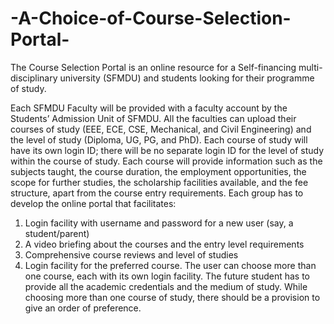 # -A-Choice-of-Course-Selection-Portal-
The Course Selection Portal is an online resource for a Self-financing multi-disciplinary university  (SFMDU) and students looking for their programme of study.

Each SFMDU Faculty will be provided with a faculty account by the Students’ Admission Unit of SFMDU. 
All the faculties can upload their courses of study (EEE, ECE, CSE, Mechanical, and Civil Engineering) and 
the level of study (Diploma, UG, PG, and PhD). Each course of study will have its own login ID; there will 
be no separate login ID for the level of study within the course of study. Each course will provide 
information such as the subjects taught, the course duration, the employment opportunities, the scope 
for further studies, the scholarship facilities available, and the fee structure, apart from the course entry 
requirements.
Each group has to develop the online portal that facilitates:
1. Login facility with username and password for a new user (say, a student/parent)
2. A video briefing about the courses and the entry level requirements
3. Comprehensive course reviews and level of studies
4. Login facility for the preferred course. The user can choose more than one course, each with its own 
login facility. The future student has to provide all the academic credentials and the medium of study. 
While choosing more than one course of study, there should be a provision to give an order of 
preference.
